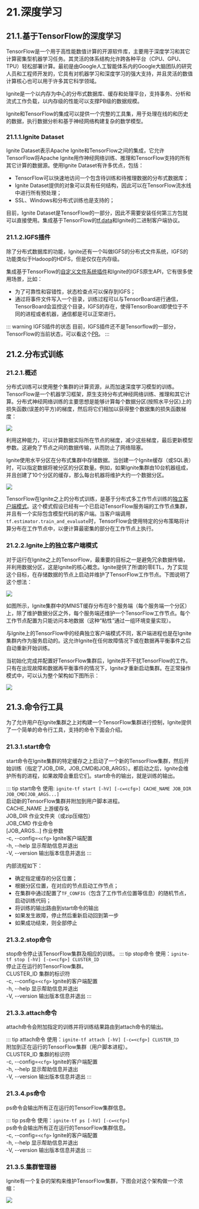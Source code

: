 # 21.深度学习
## 21.1.基于TensorFlow的深度学习
TensorFlow是一个用于高性能数值计算的开源软件库，主要用于深度学习和其它计算密集型机器学习任务。其灵活的体系结构允许跨各种平台（CPU、GPU、TPU）轻松部署计算。最初是由Google人工智能体系内的Google大脑团队的研究人员和工程师开发的，它具有对机器学习和深度学习的强大支持，并且灵活的数值计算核心也可以用于许多其它科学领域。

Ignite是一个以内存为中心的分布式数据库、缓存和处理平台，支持事务、分析和流式工作负载，以内存级的性能可以支撑PB级的数据规模。

Ignite和TensorFlow的集成可以提供一个完整的工具集，用于处理在线的和历史的数据，执行数据分析和基于神经网络构建复杂的数学模型。
### 21.1.1.Ignite Dataset
Ignite Dataset表示Apache Ignite和TensorFlow之间的集成，它允许TensorFlow将Apache Ignite用作神经网络训练、推理和TensorFlow支持的所有其它计算的数据源。使用Ignite Dataset有许多优点，包括：

 - TensorFlow可以快速地访问一个包含待训练和待推理数据的分布式数据库；
 - Ignite Dataset提供的对象可以具有任何结构，因此可以在TensorFlow流水线中进行所有预处理；
 - SSL、Windows和分布式训练也是支持的；

目前，Ignite Dataset是TensorFlow的一部分，因此不需要安装任何第三方包就可以直接使用。集成基于TensorFlow的[tf.data](https://www.tensorflow.org/api_docs/python/tf/data)和Ignite的二进制客户端协议。
### 21.1.2.IGFS插件
除了分布式数据库的功能，Ignite还有一个叫做IGFS的分布式文件系统，IGFS的功能类似于Hadoop的HDFS，但是仅仅在内存级。

集成基于TensorFlow的[自定义文件系统插件](https://www.tensorflow.org/extend/add_filesys)和Ignite的IGFS原生API，它有很多使用场景，比如：

 - 为了可靠性和容错性，状态检查点可以保存到IGFS；
 - 通过将事件文件写入一个目录，训练过程可以与TensorBoard进行通信，TensorBoard会监控这个目录，IGFS的存在，使得TensorBoard即使位于不同的进程或者机器，通信都是可以正常进行。

::: warning IGFS插件的状态
目前，IGFS插件还不是Tensorflow的一部分，TensorFlow的当前状态，可以看这个[PR](https://github.com/tensorflow/tensorflow/pull/22194)。
:::

## 21.2.分布式训练
### 21.2.1.概述
分布式训练可以使用整个集群的计算资源，从而加速深度学习模型的训练。TensorFlow是一个机器学习框架，原生支持分布式神经网络训练、推理和其它计算。分布式神经网络训练的主要思想是能够计算每个数据分区(按照水平分区)上的损失函数(误差的平方)的梯度，然后将它们相加以获得整个数据集的损失函数梯度：

![](https://files.readme.io/532c408-HYR7wB.png)

利用这种能力，可以计算数据实际所在节点的梯度，减少这些梯度，最后更新模型参数。这避免了节点之间的数据传输，从而防止了网络阻塞。

Ignite使用水平分区在分布式集群中存储数据。当创建一个Ignite缓存（或SQL表）时，可以指定数据将被分区的分区数量。例如，如果Ignite集群由10台机器组成，并且创建了10个分区的缓存，那么每台机器将维护大约一个数据分区。

![](https://files.readme.io/b49dc17-rDyWGK.png)

TensorFlow在Ignite之上的分布式训练，是基于分布式多工作节点训练的[独立客户端模式](https://github.com/tensorflow/tensorflow/tree/master/tensorflow/contrib/distribute#standalone-client-mode)。这个模式假设已经有一个已启动TensorFlow服务端的工作节点集群，并且有一个实际包含模型代码的客户端。当客户端调用`tf.estimator.train_and_evaluate`时，TensorFlow会使用特定的分布策略将计算分布在工作节点中，以便计算最密集的部分在工作节点上执行。
### 21.2.2.Ignite上的独立客户端模式
对于运行在Ignite之上的TensorFlow，最重要的目标之一是避免冗余数据传输，并利用数据分区，这是Ignite的核心概念。Ignite提供了所谓的零ETL，为了实现这个目标，在存储数据的节点上启动并维护了TensorFlow工作节点。下图说明了这个想法：

![](https://files.readme.io/c0e311e-UzY8PO.png)

如图所示，Ignite集群中的MNIST缓存分布在8个服务端（每个服务端一个分区）上，除了维护数据分区之外，每个服务端还维护一个TensorFlow工作节点。每个工作节点配置为只能访问本地数据（这种“粘性”通过一组环境变量实现）。

与Ignite上的TensorFlow中的经典独立客户端模式不同，客户端进程也是在Ignite集群内作为服务启动的。这允许Ignite在任何故障情况下或在数据再平衡事件之后自动重新开始训练。

当初始化完成并配置好TensorFlow集群后，Ignite并不干扰TensorFlow的工作。只有在出现故障和数据再平衡事件的情况下，Ignite才重新启动集群。在正常操作模式中，可以认为整个架构如下图所示：

![](https://files.readme.io/625b4fd-msXc7e.png)
## 21.3.命令行工具
为了允许用户在Ignite集群之上对构建一个TensorFlow集群进行控制，Ignite提供了一个简单的命令行工具，支持的命令下面会介绍。
### 21.3.1.start命令
start命令在Ignite集群的特定缓存之上启动了一个新的TensorFlow集群，然后开始训练（指定了JOB_DIR，JOB_CMD和JOB_ARGS）。都启动之后，Ignite会维护所有的进程，如果故障会重启它们。start命令的输出，就是训练的输出。

::: tip start命令
使用: `ignite-tf start [-hV] [-c=<cfg>] CACHE_NAME JOB_DIR JOB_CMD[JOB_ARGS...]`<br>
启动新的TensorFlow集群并附加到用户脚本进程。<br>
CACHE_NAME 上游缓存名<br>
JOB_DIR 作业文件夹（或zip压缩包）<br>
JOB_CMD 作业命令<br>
[JOB_ARGS...] 作业参数<br>
-c, --config=`<cfg>` Ignite客户端配置<br>
-h, --help 显示帮助信息并退出<br>
-V, --version 输出版本信息并退出
:::

内部流程如下：

 - 确定指定缓存的分区位置；
 - 根据分区位置，在对应的节点启动工作节点；
 - 在集群中通过配置了`TF_CONFIG`（包含了工作节点位置等信息）的随机节点，启动训练代码；
 - 将训练的输出路由到start命令的输出
 - 如果发生故障，停止然后重新启动回到第一步
 - 如果成功结束，则全部停止

### 21.3.2.stop命令
stop命令停止该TensorFlow集群及相应的训练。
::: tip stop命令
使用：`ignite-tf stop [-hV] [-c=<cfg>] CLUSTER_ID`<br>
停止正在运行的TensorFlow集群。<br>
CLUSTER_ID 集群的标识符<br>
-c, --config=`<cfg>` Ignite的客户端配置<br>
-h, --help 显示帮助信息并退出<br>
-V, --version 输出版本信息并退出
:::

### 21.3.3.attach命令
attach命令会附加指定的训练并将训练结果路由到attach命令的输出。

::: tip attach命令
使用：`ignite-tf attach [-hV] [-c=<cfg>] CLUSTER_ID`<br>
附加到正在运行的TensorFlow集群（用户脚本进程）。<br>
CLUSTER_ID 集群的标识符<br>
-c, --config=`<cfg>` Ignite的客户端配置<br>
-h, --help 显示帮助信息并退出<br>
-V, --version 输出版本信息并退出
:::
### 21.3.4.ps命令
ps命令会输出所有正在运行的TensorFlow集群信息。

::: tip ps命令
使用：`ignite-tf ps [-hV] [-c=<cfg>]`<br>
ps命令会输出所有正在运行的TensorFlow集群信息。<br>
-c, --config=`<cfg>` Ignite的客户端配置<br>
-h, --help 显示帮助信息并退出<br>
-V, --version 输出版本信息并退出
:::
### 21.3.5.集群管理器
Ignite有一个复杂的架构来维护TensorFlow集群，下图会对这个架构做一个浓缩：

![](https://files.readme.io/ef6cbdf-F6cs3h.png)